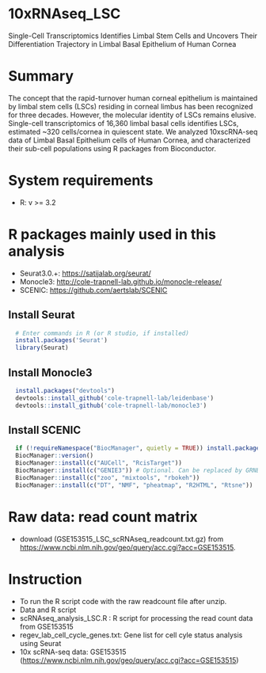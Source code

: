 # 10xRNAseq_LSC
Single-Cell Transcriptomics Identifies Limbal Stem Cells and Uncovers Their Differentiation Trajectory in Limbal Basal Epithelium of Human Cornea

# Summary
The concept that the rapid-turnover human corneal epithelium is maintained by limbal stem cells (LSCs) residing in corneal limbus has been recognized for three decades. However, the molecular identity of LSCs remains elusive. Single-cell transcriptomics of 16,360 limbal basal cells identifies LSCs, estimated ~320 cells/cornea in quiescent state. 
We analyzed 10xscRNA-seq data of Limbal Basal Epithelium cells of Human Cornea, and characterized their sub-cell populations using R packages from Bioconductor.

# System requirements
- R: v >= 3.2

# R packages mainly used in this analysis
- Seurat3.0.+: https://satijalab.org/seurat/
- Monocle3: http://cole-trapnell-lab.github.io/monocle-release/
- SCENIC: https://github.com/aertslab/SCENIC

## Install Seurat
```R
  # Enter commands in R (or R studio, if installed)
  install.packages('Seurat')
  library(Seurat)
```
## Install Monocle3
```R
  install.packages("devtools")
  devtools::install_github('cole-trapnell-lab/leidenbase')
  devtools::install_github('cole-trapnell-lab/monocle3')
```
## Install SCENIC
```R
  if (!requireNamespace("BiocManager", quietly = TRUE)) install.packages("BiocManager") \n
  BiocManager::version()
  BiocManager::install(c("AUCell", "RcisTarget"))
  BiocManager::install(c("GENIE3")) # Optional. Can be replaced by GRNBoost
  BiocManager::install(c("zoo", "mixtools", "rbokeh"))
  BiocManager::install(c("DT", "NMF", "pheatmap", "R2HTML", "Rtsne"))
```

# Raw data: read count matrix 
- download (GSE153515_LSC_scRNAseq_readcount.txt.gz) from https://www.ncbi.nlm.nih.gov/geo/query/acc.cgi?acc=GSE153515.

# Instruction
- To run the R script code with the raw readcount file after unzip.
- Data and R script
- scRNAseq_analysis_LSC.R : R script for processing the read count data from GSE153515
- regev_lab_cell_cycle_genes.txt: Gene list for cell cyle status analysis using Seurat
- 10x scRNA-seq data: GSE153515 (https://www.ncbi.nlm.nih.gov/geo/query/acc.cgi?acc=GSE153515)



